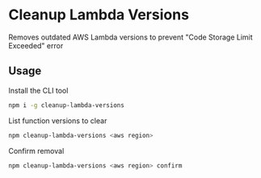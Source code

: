# Cleanup Lambda Versions

Removes outdated AWS Lambda versions to prevent "Code Storage Limit Exceeded" error

## Usage

Install the CLI tool

```bash
npm i -g cleanup-lambda-versions
```

List function versions to clear

```bash
npm cleanup-lambda-versions <aws region>
```

Confirm removal

```bash
npm cleanup-lambda-versions <aws region> confirm
```